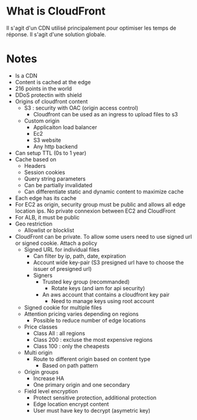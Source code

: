 # What is CloudFront

Il s'agit d'un CDN utilisé principalement pour optimiser les temps de réponse. Il s'agit d'une solution globale.

# Notes
* Is a CDN
* Content is cached at the edge
* 216 points in the world
* DDoS protectin with shield 
* Origins of cloudfront content
    * S3 : security with OAC (origin access control)
        * Cloudfront can be used as an ingress to upload files to s3
    * Custom origin
        * Applicaiton load balancer
        * Ec2
        * S3 website
        * Any http backend
* Can setup TTL (0s to 1 year)
* Cache based on
    * Headers
    * Session cookies
    * Query string parameters
    * Can be partially invalidated
    * Can differentiate static and dynamic content to maximize cache
* Each edge has its cache
* For EC2 as origin, security group must be public and allows all edge location ips. No private connexion between EC2 and CloudFront
* For ALB, it must be public
* Geo restriction
    * Allowlist or blocklist
* CloudFront can be private. To allow some users need to use signed url or signed cookie. Attach a policy
    * Signed URL for individual files
        * Can filter by ip, path, date, expiration
        * Account wide key-pair (S3 presigned url have to choose the issuer of presigned url)
        * Signers
            * Trusted key group (recommanded)
                * Rotate keys (and iam for api security)
            * An aws account that contains a cloudfront key pair
                * Need to manage keys using root account
    * Signed cookie for multiple files
    * Attention pricing varies depending on regions
        * Possible to reduce number of edge locations
    * Price classes
        * Class All : all regions
        * Class 200 : excluse the most expensive regions
        * Class 100 : only the cheapests
    * Multi origin
        * Route to different origin based on content type
            * Based on path pattern
    * Origin groups
        * Increase HA
        * One primary origin and one secondary
    * Field level encryption
        * Protect sensitive protection, additional protection
        * Edge location encrypt content
        * User must have key to decrypt (asymetric key)
